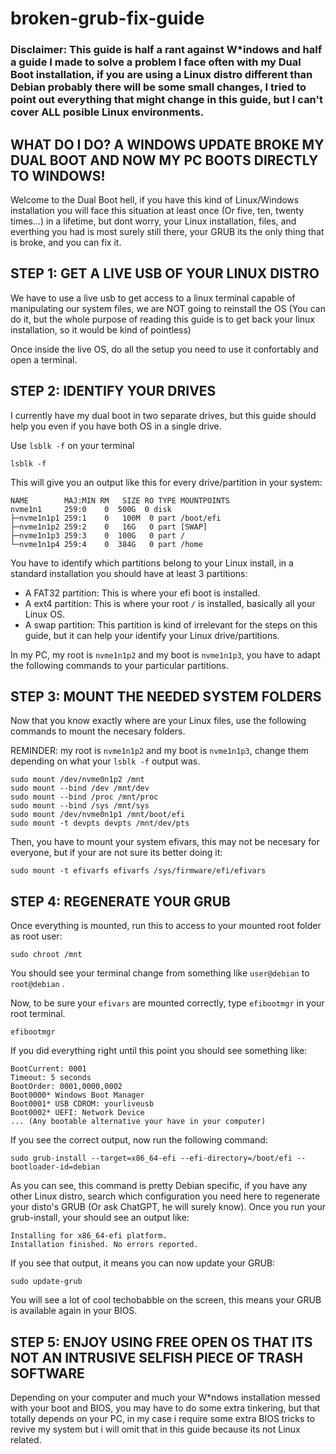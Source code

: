 # broken-grub-fix-guide
### Disclaimer: This guide is half a rant against W*indows and half a guide I made to solve a problem I face often with my Dual Boot installation, if you are using a Linux distro different than Debian probably there will be some small changes, I tried to point out everything that might change in this guide, but I can't cover ALL posible Linux environments.

## WHAT DO I DO? A WINDOWS UPDATE BROKE MY DUAL BOOT AND NOW MY PC BOOTS DIRECTLY TO WINDOWS!
Welcome to the Dual Boot hell, if you have this kind of Linux/Windows installation you will face this situation at least once (Or five, ten, twenty times...) in a lifetime, but dont worry, your Linux installation, files, and everthing you had is most surely still there, your GRUB its the only thing that is broke, and you can fix it.

## STEP 1: GET A LIVE USB OF YOUR LINUX DISTRO
We have to use a live usb to get access to a linux terminal capable of manipulating our system files, we are NOT going to reinstall the OS (You can do it, but the whole purpose of reading this guide is to get back your linux installation, so it would be kind of pointless)

Once inside the live OS, do all the setup you need to use it confortably and open a terminal.

## STEP 2: IDENTIFY YOUR DRIVES
I currently have my dual boot in two separate drives, but this guide should help you even if you have both OS in a single drive.

Use `lsblk -f` on your terminal 
```
lsblk -f
```

This will give you an output like this for every drive/partition in your system:
```
NAME        MAJ:MIN RM   SIZE RO TYPE MOUNTPOINTS
nvme1n1     259:0    0  500G  0 disk  
├─nvme1n1p1 259:1    0   100M  0 part /boot/efi
├─nvme1n1p2 259:2    0   16G   0 part [SWAP]
├─nvme1n1p3 259:3    0  100G   0 part /
└─nvme1n1p4 259:4    0  384G   0 part /home
```

You have to identify which partitions belong to your Linux install, in a standard installation you should have at least 3 partitions:
* A FAT32 partition: This is where your efi boot is installed.
* A ext4 partition: This is where your root `/` is installed, basically all your Linux OS.
* A swap partition: This partition is kind of irrelevant for the steps on this guide, but it can help your identify your Linux drive/partitions.

In my PC, my root is `nvme1n1p2` and my boot is `nvme1n1p3`, you have to adapt the following commands to your particular partitions. 

## STEP 3: MOUNT THE NEEDED SYSTEM FOLDERS
Now that you know exactly where are your Linux files, use the following commands to mount the necesary folders.

REMINDER: my root is `nvme1n1p2` and my boot is `nvme1n1p3`, change them depending on what your `lsblk -f` output was.

```
sudo mount /dev/nvme0n1p2 /mnt
sudo mount --bind /dev /mnt/dev
sudo mount --bind /proc /mnt/proc
sudo mount --bind /sys /mnt/sys
sudo mount /dev/nvme0n1p1 /mnt/boot/efi
sudo mount -t devpts devpts /mnt/dev/pts
```

Then, you have to mount your system efivars, this may not be necesary for everyone, but if your are not sure its better doing it:

```
sudo mount -t efivarfs efivarfs /sys/firmware/efi/efivars
```

## STEP 4: REGENERATE YOUR GRUB
Once everything is mounted, run this to access to your mounted root folder as root user:
```
sudo chroot /mnt
```

You should see your terminal change from something like `user@debian` to `root@debian` .

Now, to be sure your `efivars` are mounted correctly, type `efibootmgr` in your root terminal. 
```
efibootmgr
```

If you did everything right until this point you should see something like:
```
BootCurrent: 0001
Timeout: 5 seconds
BootOrder: 0001,0000,0002
Boot0000* Windows Boot Manager
Boot0001* USB CDROM: yourliveusb
Boot0002* UEFI: Network Device
... (Any bootable alternative your have in your computer)
```

If you see the correct output, now run the following command:
```
sudo grub-install --target=x86_64-efi --efi-directory=/boot/efi --bootloader-id=debian
```
As you can see, this command is pretty Debian specific, if you have any other Linux distro, search which configuration you need here to regenerate your disto's GRUB (Or ask ChatGPT, he will surely know).
Once you run your grub-install, your should see an output like: 
```
Installing for x86_64-efi platform.
Installation finished. No errors reported.
```
If you see that output, it means you can now update your GRUB:
```
sudo update-grub
```
You will see a lot of cool techobabble on the screen, this means your GRUB is available again in your BIOS.

## STEP 5: ENJOY USING FREE OPEN OS THAT ITS NOT AN INTRUSIVE SELFISH PIECE OF TRASH SOFTWARE
Depending on your computer and much your W*ndows installation messed with your boot and BIOS, you may have to do some extra tinkering, but that totally depends on your PC, in my case i require some extra BIOS tricks to revive my system but i will omit that in this guide because its not Linux related.
